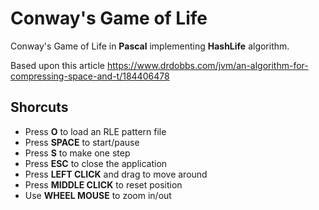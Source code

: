 # Conway's Game of Life

Conway's Game of Life in **Pascal** implementing **HashLife** algorithm.

Based upon this article https://www.drdobbs.com/jvm/an-algorithm-for-compressing-space-and-t/184406478

## Shorcuts

- Press **O** to load an RLE pattern file
- Press **SPACE** to start/pause
- Press **S** to make one step
- Press **ESC** to close the application
- Press **LEFT CLICK** and drag to move around
- Press **MIDDLE CLICK** to reset position
- Use **WHEEL MOUSE** to zoom in/out